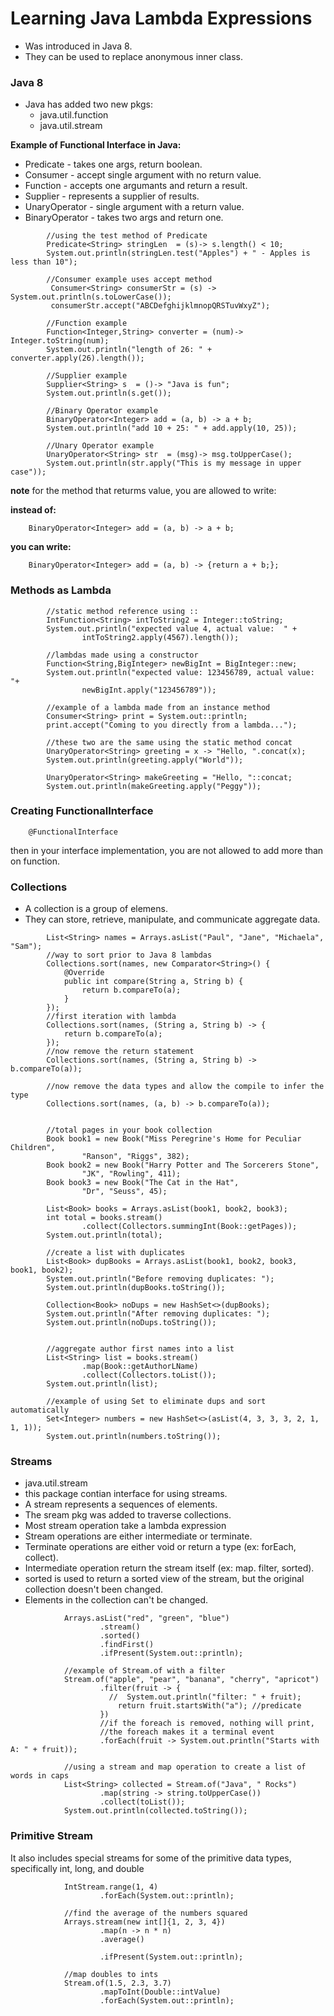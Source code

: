 # Learning Java Lambda Expressions
- Was introduced in Java 8.
- They can be used to replace anonymous inner class.

### Java 8
- Java has added two new pkgs:
  - java.util.function
  - java.util.stream
  
**Example of Functional Interface in Java:**
- Predicate - takes one args, return boolean.
- Consumer - accept single argument with no return value.
- Function - accepts one argumants and return a result.
- Supplier - represents a supplier of results.
- UnaryOperator - single argument with a return value.
- BinaryOperator - takes two args and return one.  
```
        //using the test method of Predicate
        Predicate<String> stringLen  = (s)-> s.length() < 10;
        System.out.println(stringLen.test("Apples") + " - Apples is less than 10");

        //Consumer example uses accept method
         Consumer<String> consumerStr = (s) -> System.out.println(s.toLowerCase());
         consumerStr.accept("ABCDefghijklmnopQRSTuvWxyZ");
         
        //Function example        
        Function<Integer,String> converter = (num)-> Integer.toString(num);
        System.out.println("length of 26: " + converter.apply(26).length());

        //Supplier example
        Supplier<String> s  = ()-> "Java is fun";
        System.out.println(s.get());
        
        //Binary Operator example
        BinaryOperator<Integer> add = (a, b) -> a + b;
        System.out.println("add 10 + 25: " + add.apply(10, 25));
        
        //Unary Operator example
        UnaryOperator<String> str  = (msg)-> msg.toUpperCase();
        System.out.println(str.apply("This is my message in upper case"));
```   

**note**
for the method that returms value, you are allowed to write:

**instead of:**
```
    BinaryOperator<Integer> add = (a, b) -> a + b;
```

**you can write:**
```
    BinaryOperator<Integer> add = (a, b) -> {return a + b;};
```

### Methods as Lambda
```
        //static method reference using ::
        IntFunction<String> intToString2 = Integer::toString;
        System.out.println("expected value 4, actual value:  " + 
                intToString2.apply(4567).length());
        
        //lambdas made using a constructor
        Function<String,BigInteger> newBigInt = BigInteger::new;
        System.out.println("expected value: 123456789, actual value: "+ 
                newBigInt.apply("123456789"));
        
        //example of a lambda made from an instance method
        Consumer<String> print = System.out::println;
        print.accept("Coming to you directly from a lambda...");
        
        //these two are the same using the static method concat
        UnaryOperator<String> greeting = x -> "Hello, ".concat(x);
        System.out.println(greeting.apply("World"));
        
        UnaryOperator<String> makeGreeting = "Hello, "::concat;
        System.out.println(makeGreeting.apply("Peggy"));
``` 
### Creating FunctionalInterface
```
    @FunctionalInterface
```
then in your interface implementation, you are not allowed to add more than on function.

### Collections
- A collection is a group of elemens.
- They can store, retrieve, manipulate, and communicate aggregate data.
```
        List<String> names = Arrays.asList("Paul", "Jane", "Michaela", "Sam");
        //way to sort prior to Java 8 lambdas
        Collections.sort(names, new Comparator<String>() {
            @Override
            public int compare(String a, String b) {
                return b.compareTo(a);
            }
        });
        //first iteration with lambda
        Collections.sort(names, (String a, String b) -> {
            return b.compareTo(a);
        });
        //now remove the return statement
        Collections.sort(names, (String a, String b) -> b.compareTo(a));
        
        //now remove the data types and allow the compile to infer the type
        Collections.sort(names, (a, b) -> b.compareTo(a));

   
        //total pages in your book collection
        Book book1 = new Book("Miss Peregrine's Home for Peculiar Children",
                "Ranson", "Riggs", 382);
        Book book2 = new Book("Harry Potter and The Sorcerers Stone",
                "JK", "Rowling", 411);
        Book book3 = new Book("The Cat in the Hat",
                "Dr", "Seuss", 45);
        
        List<Book> books = Arrays.asList(book1, book2, book3);
        int total = books.stream()
                .collect(Collectors.summingInt(Book::getPages));
        System.out.println(total);
        
        //create a list with duplicates
        List<Book> dupBooks = Arrays.asList(book1, book2, book3, book1, book2);
        System.out.println("Before removing duplicates: ");
        System.out.println(dupBooks.toString());
        
        Collection<Book> noDups = new HashSet<>(dupBooks);
        System.out.println("After removing duplicates: ");
        System.out.println(noDups.toString());


        //aggregate author first names into a list
        List<String> list = books.stream()
                .map(Book::getAuthorLName)
                .collect(Collectors.toList());
        System.out.println(list);
        
        //example of using Set to eliminate dups and sort automatically
        Set<Integer> numbers = new HashSet<>(asList(4, 3, 3, 3, 2, 1, 1, 1));
        System.out.println(numbers.toString());
```

### Streams
- java.util.stream
- this package contian interface for using streams.
- A stream represents a sequences of elements.
- The sream pkg was added to traverse collections.
- Most stream operation take a lambda expression
- Stream operations are either intermediate or terminate.
- Terminate operations are either void or return a type (ex: forEach, collect).
- Intermediate operation return the stream itself (ex: map. filter, sorted).
- sorted is used to return a sorted view of the stream, but the original collection doesn't been changed.
- Elements in the collection can't be changed.
```
    		Arrays.asList("red", "green", "blue")
                    .stream()
                    .sorted()
                    .findFirst()
                    .ifPresent(System.out::println);
            
            //example of Stream.of with a filter 
            Stream.of("apple", "pear", "banana", "cherry", "apricot")
                    .filter(fruit -> {
                      //  System.out.println("filter: " + fruit);
                        return fruit.startsWith("a"); //predicate
                    })
                    //if the foreach is removed, nothing will print,
                    //the foreach makes it a terminal event
                    .forEach(fruit -> System.out.println("Starts with A: " + fruit));
    
            //using a stream and map operation to create a list of words in caps
            List<String> collected = Stream.of("Java", " Rocks")
                    .map(string -> string.toUpperCase())
                    .collect(toList());
            System.out.println(collected.toString());
``` 

### Primitive Stream
It also includes special streams for some of the primitive data types, specifically int, long, and double
```
            IntStream.range(1, 4)
                    .forEach(System.out::println);
    
            //find the average of the numbers squared
            Arrays.stream(new int[]{1, 2, 3, 4})
                    .map(n -> n * n)
                    .average()

                    .ifPresent(System.out::println);
    
            //map doubles to ints
            Stream.of(1.5, 2.3, 3.7)
                    .mapToInt(Double::intValue)
                    .forEach(System.out::println);
```